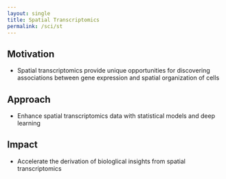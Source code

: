 ```yaml
---
layout: single
title: Spatial Transcriptomics
permalink: /sci/st
---
```


## Motivation

- Spatial transcriptomics provide unique opportunities for discovering
  associations between gene expression and spatial organization of cells

## Approach

- Enhance spatial transcriptomics data with statistical models and
  deep learning

## Impact

- Accelerate the derivation of biologlical insights from spatial
  transcriptomics
